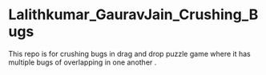 # Lalithkumar_GauravJain_Crushing_Bugs
This repo is for crushing bugs in drag and drop puzzle game where it has multiple bugs of overlapping in one another .

